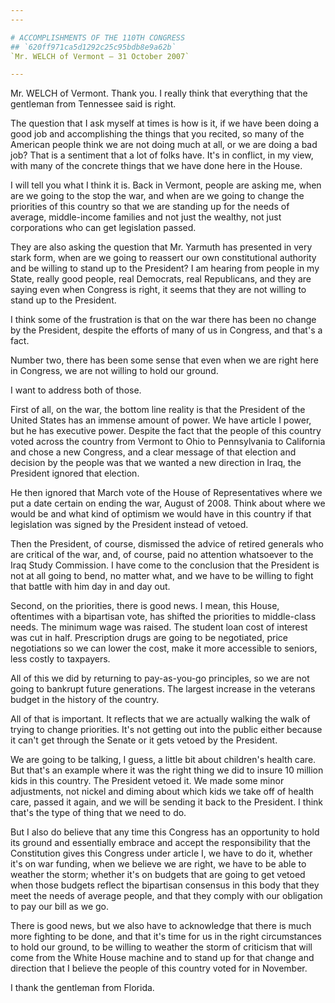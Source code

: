 ```yaml
---
---

# ACCOMPLISHMENTS OF THE 110TH CONGRESS
## `620ff971ca5d1292c25c95bdb8e9a62b`
`Mr. WELCH of Vermont — 31 October 2007`

---
```



Mr. WELCH of Vermont. Thank you. I really think that everything that 
the gentleman from Tennessee said is right.

The question that I ask myself at times is how is it, if we have been 
doing a good job and accomplishing the things that you recited, so many 
of the American people think we are not doing much at all, or we are 
doing a bad job? That is a sentiment that a lot of folks have. It's in 
conflict, in my view, with many of the concrete things that we have 
done here in the House.

I will tell you what I think it is. Back in Vermont, people are 
asking me, when are we going to the stop the war, and when are we going 
to change the priorities of this country so that we are standing up for 
the needs of average, middle-income families and not just the wealthy, 
not just corporations who can get legislation passed.

They are also asking the question that Mr. Yarmuth has presented in 
very stark form, when are we going to reassert our own constitutional 
authority and be willing to stand up to the President? I am hearing 
from people in my State, really good people, real Democrats, real 
Republicans, and they are saying even when Congress is right, it seems 
that they are not willing to stand up to the President.

I think some of the frustration is that on the war there has been no 
change by the President, despite the efforts of many of us in Congress, 
and that's a fact.

Number two, there has been some sense that even when we are right 
here in Congress, we are not willing to hold our ground.

I want to address both of those.

First of all, on the war, the bottom line reality is that the 
President of the United States has an immense amount of power. We have 
article I power, but he has executive power. Despite the fact that the 
people of this country voted across the country from Vermont to Ohio to 
Pennsylvania to California and chose a new Congress, and a clear 
message of that election and decision by the people was that we wanted 
a new direction in Iraq, the President ignored that election.

He then ignored that March vote of the House of Representatives where 
we put a date certain on ending the war, August of 2008. Think about 
where we would be and what kind of optimism we would have in this 
country if that legislation was signed by the President instead of 
vetoed.

Then the President, of course, dismissed the advice of retired 
generals who are critical of the war, and, of course, paid no attention 
whatsoever to the Iraq Study Commission. I have come to the conclusion 
that the President is not at all going to bend, no matter what, and we 
have to be willing to fight that battle with him day in and day out.

Second, on the priorities, there is good news. I mean, this House, 
oftentimes with a bipartisan vote, has shifted the priorities to 
middle-class needs. The minimum wage was raised. The student loan cost 
of interest was cut in half. Prescription drugs are going to be 
negotiated, price negotiations so we can lower the cost, make it more 
accessible to seniors, less costly to taxpayers.

All of this we did by returning to pay-as-you-go principles, so we 
are not going to bankrupt future generations. The largest increase in 
the veterans budget in the history of the country.

All of that is important. It reflects that we are actually walking 
the walk of trying to change priorities. It's not getting out into the 
public either because it can't get through the Senate or it gets vetoed 
by the President.

We are going to be talking, I guess, a little bit about children's 
health care. But that's an example where it was the right thing we did 
to insure 10 million kids in this country. The President vetoed it. We 
made some minor adjustments, not nickel and diming about which kids we 
take off of health care, passed it again, and we will be sending it 
back to the President. I think that's the type of thing that we need to 
do.



But I also do believe that any time this Congress has an opportunity 
to hold its ground and essentially embrace and accept the 
responsibility that the Constitution gives this Congress under article 
I, we have to do it, whether it's on war funding, when we believe we 
are right, we have to be able to weather the storm; whether it's on 
budgets that are going to get vetoed when those budgets reflect the 
bipartisan consensus in this body that they meet the needs of average 
people, and that they comply with our obligation to pay our bill as we 
go.

There is good news, but we also have to acknowledge that there is 
much more fighting to be done, and that it's time for us in the right 
circumstances to hold our ground, to be willing to weather the storm of 
criticism that will come from the White House machine and to stand up 
for that change and direction that I believe the people of this country 
voted for in November.

I thank the gentleman from Florida.